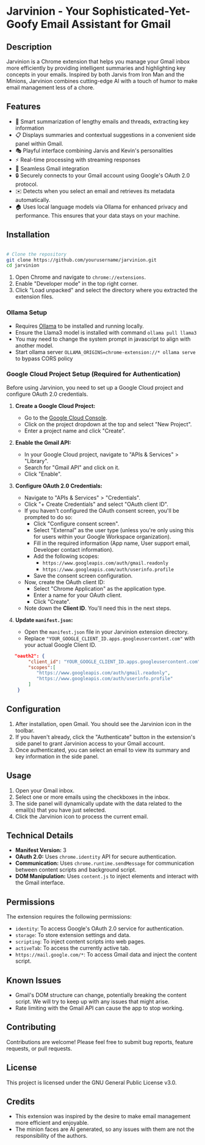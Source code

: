 
# Jarvinion - Your Sophisticated-Yet-Goofy Email Assistant for Gmail

## Description

Jarvinion is a Chrome extension that helps you manage your Gmail inbox more efficiently by providing intelligent summaries and highlighting key concepts in your emails. Inspired by both Jarvis from Iron Man and the Minions, Jarvinion combines cutting-edge AI with a touch of humor to make email management less of a chore.

## Features

- 🤖 Smart summarization of lengthy emails and threads, extracting key information
- 📋 Displays summaries and contextual suggestions in a convenient side panel within Gmail.
- 🎭 Playful interface combining Jarvis and Kevin's personalities
- ⚡ Real-time processing with streaming responses
- 🔄 Seamless Gmail integration
- 🔒 Securely connects to your Gmail account using Google's OAuth 2.0 protocol.
- ✉️ Detects when you select an email and retrieves its metadata automatically.
- 🏠 Uses local language models via Ollama for enhanced privacy and performance. This ensures that your data stays on your machine.


## Installation

```zsh

# Clone the repository
git clone https://github.com/yourusername/jarvinion.git
cd jarvinion

```

1.  Open Chrome and navigate to `chrome://extensions`.
2.  Enable "Developer mode" in the top right corner.
3.  Click "Load unpacked" and select the directory where you extracted the extension files.

### Ollama Setup

* Requires [Ollama](https://ollama.com/download) to be installed and running locally.
* Ensure the Llama3 model is installed with command ```ollama pull llama3```
* You may need to change the system prompt in javascript to align with another model.
* Start ollama server ```OLLAMA_ORIGINS=chrome-extension://* ollama serve``` to bypass CORS policy

### Google Cloud Project Setup (Required for Authentication)

Before using Jarvinion, you need to set up a Google Cloud project and configure OAuth 2.0 credentials.

1.  **Create a Google Cloud Project:**
    *   Go to the [Google Cloud Console](https://console.cloud.google.com/).
    *   Click on the project dropdown at the top and select "New Project".
    *   Enter a project name and click "Create".

2.  **Enable the Gmail API:**
    *   In your Google Cloud project, navigate to "APIs & Services" > "Library".
    *   Search for "Gmail API" and click on it.
    *   Click "Enable".

3.  **Configure OAuth 2.0 Credentials:**
    *   Navigate to "APIs & Services" > "Credentials".
    *   Click "+ Create Credentials" and select "OAuth client ID".
    *   If you haven't configured the OAuth consent screen, you'll be prompted to do so:
        *   Click "Configure consent screen".
        *   Select "External" as the user type (unless you're only using this for users within your Google Workspace organization).
        *   Fill in the required information (App name, User support email, Developer contact information).
        *   Add the following scopes:
            * `https://www.googleapis.com/auth/gmail.readonly`
            *   `https://www.googleapis.com/auth/userinfo.profile`
        *   Save the consent screen configuration.
    *   Now, create the OAuth client ID:
        *   Select "Chrome Application" as the application type.
        *   Enter a name for your OAuth client.
        *   Click "Create".
    *   Note down the **Client ID**. You'll need this in the next steps.

4.  **Update `manifest.json`:**
    *   Open the `manifest.json` file in your Jarvinion extension directory.
    *   Replace `"YOUR_GOOGLE_CLIENT_ID.apps.googleusercontent.com"` with your actual Google Client ID.

```json
   "oauth2": {
        "client_id": "YOUR_GOOGLE_CLIENT_ID.apps.googleusercontent.com",
        "scopes":[
           "https://www.googleapis.com/auth/gmail.readonly",
           "https://www.googleapis.com/auth/userinfo.profile"
        ]
    }
 ```

## Configuration

1.  After installation, open Gmail. You should see the Jarvinion icon in the toolbar.
2.  If you haven't already, click the "Authenticate" button in the extension's side panel to grant Jarvinion access to your Gmail account.
3.  Once authenticated, you can select an email to view its summary and key information in the side panel.

## Usage

1.  Open your Gmail inbox.
2.  Select one or more emails using the checkboxes in the inbox.
3.  The side panel will dynamically update with the data related to the email(s) that you have just selected.
4.  Click the Jarvinion icon to process the current email.


## Technical Details

*   **Manifest Version:** 3
*   **OAuth 2.0:** Uses `chrome.identity` API for secure authentication.
*   **Communication:** Uses `chrome.runtime.sendMessage` for communication between content scripts and background script.
*   **DOM Manipulation:** Uses `content.js` to inject elements and interact with the Gmail interface.

## Permissions

The extension requires the following permissions:

*   `identity`: To access Google's OAuth 2.0 service for authentication.
*   `storage`: To store extension settings and data.
*   `scripting`: To inject content scripts into web pages.
*   `activeTab`: To access the currently active tab.
*   `https://mail.google.com/*`: To access Gmail data and inject the content script.

## Known Issues

*   Gmail's DOM structure can change, potentially breaking the content script. We will try to keep up with any issues that might arise.
*  Rate limiting with the Gmail API can cause the app to stop working.

## Contributing

Contributions are welcome! Please feel free to submit bug reports, feature requests, or pull requests.

## License

This project is licensed under the GNU General Public License v3.0.

## Credits

*   This extension was inspired by the desire to make email management more efficient and enjoyable.
* The minion faces are AI generated, so any issues with them are not the responsibility of the authors.